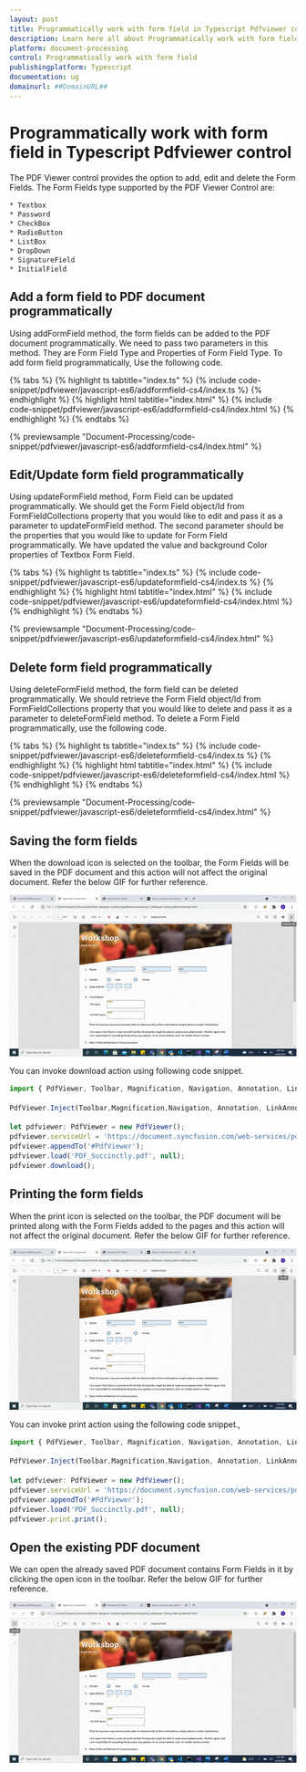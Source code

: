 ```yaml
---
layout: post
title: Programmatically work with form field in Typescript Pdfviewer control | Syncfusion
description: Learn here all about Programmatically work with form field in Syncfusion Typescript Pdfviewer control of Syncfusion Essential JS 2 and more.
platform: document-processing
control: Programmatically work with form field
publishingplatform: Typescript
documentation: ug
domainurl: ##DomainURL##
---
```


# Programmatically work with form field in Typescript Pdfviewer control

The PDF Viewer control provides the option to add, edit and delete the Form Fields. The Form Fields type supported by the PDF Viewer Control are:

    * Textbox
    * Password
    * CheckBox
    * RadioButton
    * ListBox
    * DropDown
    * SignatureField
    * InitialField

## Add a form field to PDF document programmatically

Using addFormField method, the form fields can be added to the PDF document programmatically. We need to pass two parameters in this method. They are Form Field Type and Properties of Form Field Type. To add form field programmatically, Use the following code.

{% tabs %}
{% highlight ts tabtitle="index.ts" %}
{% include code-snippet/pdfviewer/javascript-es6/addformfield-cs4/index.ts %}
{% endhighlight %}
{% highlight html tabtitle="index.html" %}
{% include code-snippet/pdfviewer/javascript-es6/addformfield-cs4/index.html %}
{% endhighlight %}
{% endtabs %}

{% previewsample "Document-Processing/code-snippet/pdfviewer/javascript-es6/addformfield-cs4/index.html" %}

## Edit/Update form field programmatically

Using updateFormField method, Form Field can be updated programmatically. We should get the Form Field object/Id from FormFieldCollections property that you would like to edit and pass it as a parameter to updateFormField method. The second parameter should be the properties that you would like to update for Form Field programmatically. We have updated the value and background Color properties of Textbox Form Field.

{% tabs %}
{% highlight ts tabtitle="index.ts" %}
{% include code-snippet/pdfviewer/javascript-es6/updateformfield-cs4/index.ts %}
{% endhighlight %}
{% highlight html tabtitle="index.html" %}
{% include code-snippet/pdfviewer/javascript-es6/updateformfield-cs4/index.html %}
{% endhighlight %}
{% endtabs %}

{% previewsample "Document-Processing/code-snippet/pdfviewer/javascript-es6/updateformfield-cs4/index.html" %}

## Delete form field programmatically

Using deleteFormField method, the form field can be deleted programmatically. We should retrieve the Form Field object/Id from FormFieldCollections property that you would like to delete and pass it as a parameter to deleteFormField method. To delete a Form Field programmatically, use the following code.

{% tabs %}
{% highlight ts tabtitle="index.ts" %}
{% include code-snippet/pdfviewer/javascript-es6/deleteformfield-cs4/index.ts %}
{% endhighlight %}
{% highlight html tabtitle="index.html" %}
{% include code-snippet/pdfviewer/javascript-es6/deleteformfield-cs4/index.html %}
{% endhighlight %}
{% endtabs %}

{% previewsample "Document-Processing/code-snippet/pdfviewer/javascript-es6/deleteformfield-cs4/index.html" %}

## Saving the form fields

When the download icon is selected on the toolbar, the Form Fields will be saved in the PDF document and this action will not affect the original document. Refer the below GIF for further reference.

![Alt text](../images/saveformfield.gif)

You can invoke download action using following code snippet.

```ts
import { PdfViewer, Toolbar, Magnification, Navigation, Annotation, LinkAnnotation,ThumbnailView,BookmarkView, TextSelection} from '@syncfusion/ej2-pdfviewer';

PdfViewer.Inject(Toolbar,Magnification,Navigation, Annotation, LinkAnnotation,ThumbnailView,BookmarkView, TextSelection);

let pdfviewer: PdfViewer = new PdfViewer();
pdfviewer.serviceUrl = 'https://document.syncfusion.com/web-services/pdf-viewer/api/pdfviewer/';
pdfviewer.appendTo('#PdfViewer');
pdfviewer.load('PDF_Succinctly.pdf', null);
pdfviewer.download();

```

## Printing the form fields

When the print icon is selected on the toolbar, the PDF document will be printed along with the Form Fields added to the pages and this action will not affect the original document. Refer the below GIF for further reference.

![Alt text](../images/printformfield.gif)

You can invoke print action using the following code snippet.,

```ts
import { PdfViewer, Toolbar, Magnification, Navigation, Annotation, LinkAnnotation,ThumbnailView,BookmarkView, TextSelection} from '@syncfusion/ej2-pdfviewer';

PdfViewer.Inject(Toolbar,Magnification,Navigation, Annotation, LinkAnnotation,ThumbnailView,BookmarkView, TextSelection);

let pdfviewer: PdfViewer = new PdfViewer();
pdfviewer.serviceUrl = 'https://document.syncfusion.com/web-services/pdf-viewer/api/pdfviewer/';
pdfviewer.appendTo('#PdfViewer');
pdfviewer.load('PDF_Succinctly.pdf', null);
pdfviewer.print.print();

```

## Open the existing PDF document

We can open the already saved PDF document contains Form Fields in it by clicking the open icon in the toolbar. Refer the below GIF for further reference.

![Alt text](../images/openexistingpdf.gif)
